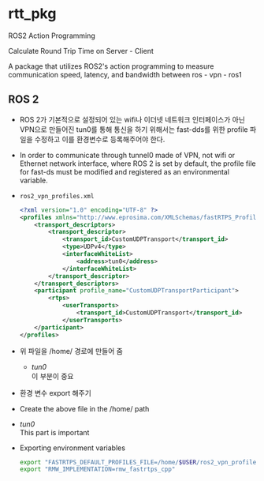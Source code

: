 # rtt_pkg

ROS2 Action Programming

Calculate Round Trip Time on Server - Client

A package that utilizes ROS2's action programming to measure communication speed, latency, and bandwidth between ros - vpn - ros1


## ROS 2

- ROS 2가 기본적으로 설정되어 있는 wifi나 이더넷 네트워크 인터페이스가 아닌 VPN으로 만들어진 tun0를 통해 통신을 하기 위해서는 fast-dds를 위한 profile 파일을 수정하고 이를 환경변수로 등록해주어야 한다.
- In order to communicate through tunnel0 made of VPN, not wifi or Ethernet network interface, where ROS 2 is set by default, the profile file for fast-ds must be modified and registered as an environmental variable.
  
- `ros2_vpn_profiles.xml`
    
    ```xml
    <?xml version="1.0" encoding="UTF-8" ?>
    <profiles xmlns="http://www.eprosima.com/XMLSchemas/fastRTPS_Profiles">
        <transport_descriptors>
            <transport_descriptor>
                <transport_id>CustomUDPTransport</transport_id>
                <type>UDPv4</type>
                <interfaceWhiteList>
                    <address>tun0</address>
                </interfaceWhiteList>
            </transport_descriptor>
        </transport_descriptors>
        <participant profile_name="CustomUDPTransportParticipant">
            <rtps>
                <userTransports>
                    <transport_id>CustomUDPTransport</transport_id>
                </userTransports>       
        </participant>
    </profiles>
    ```
    
- 위 파일을 /home/ 경로에 만들어 줌
    - <address>tun0</address> 이 부분이 중요
- 환경 변수 export 해주기

- Create the above file in the /home/ path
- <address>tun0</address> This part is important
- Exporting environment variables
  
    ```bash
    export "FASTRTPS_DEFAULT_PROFILES_FILE=/home/$USER/ros2_vpn_profiles.xml"
    export "RMW_IMPLEMENTATION=rmw_fastrtps_cpp"
    ```
